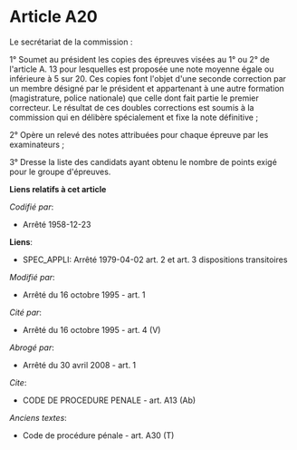 # Article A20

Le secrétariat de la commission : 

1° Soumet au président les copies des épreuves visées au 1° ou 2° de l'article A. 13 pour lesquelles est proposée une note
moyenne égale ou inférieure à 5 sur 20. Ces copies font l'objet d'une seconde correction par un membre désigné par le
président et appartenant à une autre formation (magistrature, police nationale) que celle dont fait partie le premier
correcteur. Le résultat de ces doubles corrections est soumis à la commission qui en délibère spécialement et fixe la note
définitive ; 

2° Opère un relevé des notes attribuées pour chaque épreuve par les examinateurs ; 

3° Dresse la liste des candidats ayant obtenu le nombre de points exigé pour le groupe d'épreuves.

**Liens relatifs à cet article**

_Codifié par_:

  - Arrêté 1958-12-23

**Liens**:

  - SPEC_APPLI: Arrêté 1979-04-02 art. 2 et art. 3 dispositions transitoires

_Modifié par_:

  - Arrêté du 16 octobre 1995 - art. 1

_Cité par_:

  - Arrêté du 16 octobre 1995 - art. 4 (V)

_Abrogé par_:

  - Arrêté du 30 avril 2008 - art. 1

_Cite_:

  - CODE DE PROCEDURE PENALE - art. A13 (Ab)

_Anciens textes_:

  - Code de procédure pénale - art. A30 (T)
